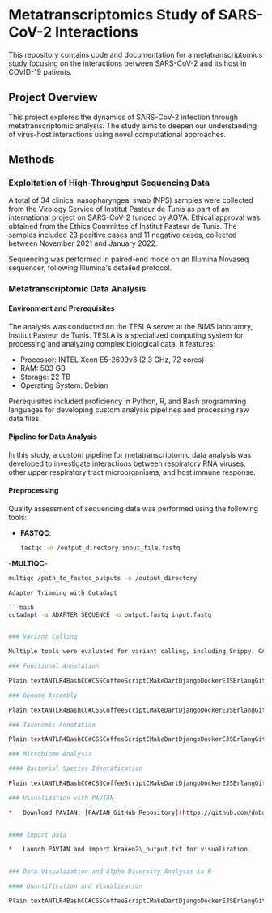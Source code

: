 # Metatranscriptomics Study of SARS-CoV-2 Interactions

This repository contains code and documentation for a metatranscriptomics study focusing on the interactions between SARS-CoV-2 and its host in COVID-19 patients.

## Project Overview

This project explores the dynamics of SARS-CoV-2 infection through metatranscriptomic analysis. The study aims to deepen our understanding of virus-host interactions using novel computational approaches.

## Methods

### Exploitation of High-Throughput Sequencing Data

A total of 34 clinical nasopharyngeal swab (NPS) samples were collected from the Virology Service of Institut Pasteur de Tunis as part of an international project on SARS-CoV-2 funded by AGYA. Ethical approval was obtained from the Ethics Committee of Institut Pasteur de Tunis. The samples included 23 positive cases and 11 negative cases, collected between November 2021 and January 2022.

Sequencing was performed in paired-end mode on an Illumina Novaseq sequencer, following Illumina's detailed protocol.

### Metatranscriptomic Data Analysis

#### Environment and Prerequisites

The analysis was conducted on the TESLA server at the BIMS laboratory, Institut Pasteur de Tunis. TESLA is a specialized computing system for processing and analyzing complex biological data. It features:
- Processor: INTEL Xeon E5-2699v3 (2.3 GHz, 72 cores)
- RAM: 503 GB
- Storage: 22 TB
- Operating System: Debian

Prerequisites included proficiency in Python, R, and Bash programming languages for developing custom analysis pipelines and processing raw data files.

#### Pipeline for Data Analysis

In this study, a custom pipeline for metatranscriptomic data analysis was developed to investigate interactions between respiratory RNA viruses, other upper respiratory tract microorganisms, and host immune response.

#### Preprocessing

Quality assessment of sequencing data was performed using the following tools:
- **FASTQC**: 
  ```bash
  fastqc -o /output_directory input_file.fastq

-**MULTIQC**- 

```bash
multiqc /path_to_fastqc_outputs -o /output_directory

Adapter Trimming with Cutadapt 

```bash
cutadapt -a ADAPTER_SEQUENCE -o output.fastq input.fastq


### Variant Calling

Multiple tools were evaluated for variant calling, including Snippy, GATK, Bcftools, and Lofreq, based on read coverage and depth against the reference sequence.

### Functional Annotation

Plain textANTLR4BashCC#CSSCoffeeScriptCMakeDartDjangoDockerEJSErlangGitGoGraphQLGroovyHTMLJavaJavaScriptJSONJSXKotlinLaTeXLessLuaMakefileMarkdownMATLABMarkupObjective-CPerlPHPPowerShell.propertiesProtocol BuffersPythonRRubySass (Sass)Sass (Scss)SchemeSQLShellSwiftSVGTSXTypeScriptWebAssemblyYAMLXML`   bashCopier le codejava -jar snpEff.jar -v genome_version input.vcf > output.ann.vcf   `

### Genome Assembly

Plain textANTLR4BashCC#CSSCoffeeScriptCMakeDartDjangoDockerEJSErlangGitGoGraphQLGroovyHTMLJavaJavaScriptJSONJSXKotlinLaTeXLessLuaMakefileMarkdownMATLABMarkupObjective-CPerlPHPPowerShell.propertiesProtocol BuffersPythonRRubySass (Sass)Sass (Scss)SchemeSQLShellSwiftSVGTSXTypeScriptWebAssemblyYAMLXML`   spades.py -1 input_R1.fastq -2 input_R2.fastq -o output_directory   `

### Taxonomic Annotation

Plain textANTLR4BashCC#CSSCoffeeScriptCMakeDartDjangoDockerEJSErlangGitGoGraphQLGroovyHTMLJavaJavaScriptJSONJSXKotlinLaTeXLessLuaMakefileMarkdownMATLABMarkupObjective-CPerlPHPPowerShell.propertiesProtocol BuffersPythonRRubySass (Sass)Sass (Scss)SchemeSQLShellSwiftSVGTSXTypeScriptWebAssemblyYAMLXML`   mafft input_sequences.fasta > aligned_sequences.fasta  nextstrain build --input aligned_sequences.fasta --output output_directory   `

### Microbiome Analysis

#### Bacterial Species Identification

Plain textANTLR4BashCC#CSSCoffeeScriptCMakeDartDjangoDockerEJSErlangGitGoGraphQLGroovyHTMLJavaJavaScriptJSONJSXKotlinLaTeXLessLuaMakefileMarkdownMATLABMarkupObjective-CPerlPHPPowerShell.propertiesProtocol BuffersPythonRRubySass (Sass)Sass (Scss)SchemeSQLShellSwiftSVGTSXTypeScriptWebAssemblyYAMLXML`   kraken2 --paired --quality-threshold 20 --min-hits-groups 2 --db standard_db sample_R1.fastq sample_R2.fastq > kraken2_output.txt   `

### Visualization with PAVIAN

*   Download PAVIAN: [PAVIAN GitHub Repository](https://github.com/dnbaker/pavian)
    

#### Import Data

*   Launch PAVIAN and import kraken2\_output.txt for visualization.
    

### Data Visualization and Alpha Diversity Analysis in R

#### Quantification and Visualization

Plain textANTLR4BashCC#CSSCoffeeScriptCMakeDartDjangoDockerEJSErlangGitGoGraphQLGroovyHTMLJavaJavaScriptJSONJSXKotlinLaTeXLessLuaMakefileMarkdownMATLABMarkupObjective-CPerlPHPPowerShell.propertiesProtocol BuffersPythonRRubySass (Sass)Sass (Scss)SchemeSQLShellSwiftSVGTSXTypeScriptWebAssemblyYAMLXML`   library(tidyverse)  # Read microbiome data  data <- read.csv2("path_to_your_microbiome_data.csv", header = TRUE, na.strings = "")  # Reshape data to long format  data_long <- pivot_longer(data, cols = -OTU_ID, names_to = "Sample", values_to = "Abundance")  # Perform alpha diversity analysis  alpha_diversity <- data_long %>%    group_by(Sample) %>%    summarise(alpha_diversity = diversity(Abundance, index = "shannon"))  # Plotting  ggplot(alpha_diversity, aes(x = Sample, y = alpha_diversity)) +    geom_bar(stat = "identity", fill = "skyblue", color = "black") +    labs(title = "Alpha Diversity by Sample", x = "Sample", y = "Alpha Diversity") +    theme_minimal()   `



  
